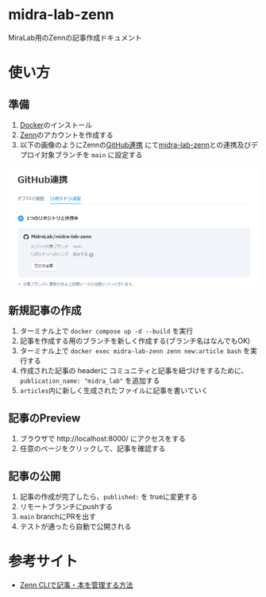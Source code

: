 # midra-lab-zenn

MiraLab用のZennの記事作成ドキュメント

<!-- START doctoc -->
<!-- END doctoc -->

# 使い方

## 準備

1. [Docker](https://www.docker.com/)のインストール
2. [Zenn](https://zenn.dev/)のアカウントを作成する
3. 以下の画像のようにZennの[GitHub連携](https://zenn.dev/dashboard/deploys?tab=repo_settings)
   にて[midra-lab-zenn](https://github.com/MidraLab/midra-lab-zenn)との連携及びデプロイ対象ブランチを `main` に設定する

![](docs/images/zennとgithubの連携と設定.png)

## 新規記事の作成

1. ターミナル上で `docker compose up -d --build` を実行
2. 記事を作成する用のブランチを新しく作成する(ブランチ名はなんでもOK)
3. ターミナル上で `docker exec midra-lab-zenn zenn new:article bash` を実行する
4. 作成された記事の headerに コミュニティと記事を紐づけをするために、 `publication_name: "midra_lab"` を追加する
5. `articles`内に新しく生成されたファイルに記事を書いていく

## 記事のPreview

1. ブラウザで http://localhost:8000/ にアクセスをする
2. 任意のページをクリックして、記事を確認する

## 記事の公開

1. 記事の作成が完了したら、`published:` を trueに変更する
2. リモートブランチにpushする
3. `main` branchにPRを出す
4. テストが通ったら自動で公開される

# 参考サイト

* [Zenn CLIで記事・本を管理する方法](https://zenn.dev/zenn/articles/zenn-cli-guide)
